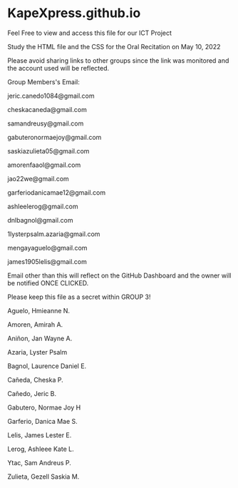 # KapeXpress.github.io

Feel Free to view and access this file for our ICT Project


Study the HTML file and the CSS for the Oral Recitation on May 10, 2022

Please avoid sharing links to other groups since the link was monitored and the account used will be reflected.




<p>Group Members's Email:</p>
<p>jeric.canedo1084@gmail.com</p>
<p>cheskacaneda@gmail.com</p>
<p>samandreusy@gmail.com</p>
<p>gabuteronormaejoy@gmail.com</p>
<p>saskiazulieta05@gmail.com</p>
<p>amorenfaaol@gmail.com</p>
<p>jao22we@gmail.com</p>
<p>garferiodanicamae12@gmail.com</p>
<p>ashleelerog@gmail.com</p>
<p>dnlbagnol@gmail.com</p>
<p>1lysterpsalm.azaria@gmail.com</p>
<p>mengayaguelo@gmail.com</p>
<p>james1905lelis@gmail.com</p>

<p>Email other than this will reflect on the GitHub Dashboard and the owner will be notified ONCE CLICKED.</p>



<p>Please keep this file as a secret within GROUP 3!</p>



<p>Aguelo, Hmieanne N.</p>
<p>Amoren, Amirah A. </p>
<p>Aniñon, Jan Wayne A. </p>
<p>Azaria, Lyster Psalm </p>
<p>Bagnol, Laurence Daniel E. </p>
<p>Cañeda, Cheska P. </p>
<p>Cañedo, Jeric B. </p>
<p>Gabutero, Normae Joy H </p>
<p>Garferio, Danica Mae S. </p>
<p>Lelis, James Lester E. </p>
<p>Lerog, Ashleee Kate L. </p>
<p>Ytac, Sam Andreus P. </p>
<p>Zulieta, Gezell Saskia M.</p>



